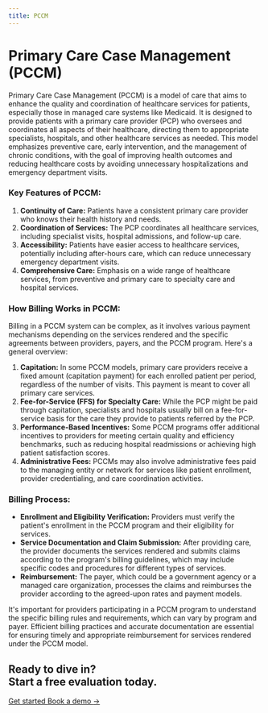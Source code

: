 ```yaml
---
title: PCCM
---
```


# Primary Care Case Management (PCCM)

Primary Care Case Management (PCCM) is a model of care that aims to enhance the quality and coordination of healthcare services for patients, especially those in managed care systems like Medicaid. It is designed to provide patients with a primary care provider (PCP) who oversees and coordinates all aspects of their healthcare, directing them to appropriate specialists, hospitals, and other healthcare services as needed. This model emphasizes preventive care, early intervention, and the management of chronic conditions, with the goal of improving health outcomes and reducing healthcare costs by avoiding unnecessary hospitalizations and emergency department visits.

### Key Features of PCCM:
1. **Continuity of Care:** Patients have a consistent primary care provider who knows their health history and needs.
2. **Coordination of Services:** The PCP coordinates all healthcare services, including specialist visits, hospital admissions, and follow-up care.
3. **Accessibility:** Patients have easier access to healthcare services, potentially including after-hours care, which can reduce unnecessary emergency department visits.
4. **Comprehensive Care:** Emphasis on a wide range of healthcare services, from preventive and primary care to specialty care and hospital services.

### How Billing Works in PCCM:
Billing in a PCCM system can be complex, as it involves various payment mechanisms depending on the services rendered and the specific agreements between providers, payers, and the PCCM program. Here's a general overview:

1. **Capitation:** In some PCCM models, primary care providers receive a fixed amount (capitation payment) for each enrolled patient per period, regardless of the number of visits. This payment is meant to cover all primary care services.
2. **Fee-for-Service (FFS) for Specialty Care:** While the PCP might be paid through capitation, specialists and hospitals usually bill on a fee-for-service basis for the care they provide to patients referred by the PCP.
3. **Performance-Based Incentives:** Some PCCM programs offer additional incentives to providers for meeting certain quality and efficiency benchmarks, such as reducing hospital readmissions or achieving high patient satisfaction scores.
4. **Administrative Fees:** PCCMs may also involve administrative fees paid to the managing entity or network for services like patient enrollment, provider credentialing, and care coordination activities.

### Billing Process:
- **Enrollment and Eligibility Verification:** Providers must verify the patient's enrollment in the PCCM program and their eligibility for services.
- **Service Documentation and Claim Submission:** After providing care, the provider documents the services rendered and submits claims according to the program's billing guidelines, which may include specific codes and procedures for different types of services.
- **Reimbursement:** The payer, which could be a government agency or a managed care organization, processes the claims and reimburses the provider according to the agreed-upon rates and payment models.

It's important for providers participating in a PCCM program to understand the specific billing rules and requirements, which can vary by program and payer. Efficient billing practices and accurate documentation are essential for ensuring timely and appropriate reimbursement for services rendered under the PCCM model.

<div className="bg-indigo-100">
    <div className="max-w-7xl  py-24 sm:py-32 lg:flex lg:items-center lg:justify-between">
    <h2 className="text-2xl font-bold tracking-tight text-gray-900 sm:text-4xl">
        Ready to dive in?
        <br />
        Start a free evaluation today.
    </h2>
    <div className="mt-10 flex items-center gap-x-6 lg:mt-0 lg:flex-shrink-0">
        <a
        href="https://app.akello.io/signup"
        className="rounded-md bg-indigo-600 px-3.5 py-2.5 text-sm font-semibold text-white shadow-sm hover:bg-indigo-500 focus-visible:outline focus-visible:outline-2 focus-visible:outline-offset-2 focus-visible:outline-indigo-600"
        >
        Get started
        </a>
        <a href="https://calendly.com/akello-health/30-min-call" className="text-sm font-semibold leading-6 text-gray-900">
        Book a demo <span aria-hidden="true">→</span>
        </a>
    </div>
    </div>
</div>
